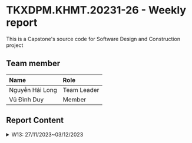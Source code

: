 # TKXDPM.KHMT.20231-26 - Weekly report

This is a Capstone's source code for Software Design and Construction project

## Team member

| Name            | Role        |
| :-------------- | :---------- |
| Nguyễn Hải Long | Team Leader |
| Vũ Đình Duy     | Member      |

## Report Content

<details>
  <summary>W13: 27/11/2023~03/12/2023 </summary>
<br>
<details>
<summary>Nguyễn Hải Long</summary>
<br>

- Assigned tasks:

  - Design AIMS database
  - Set up AIMS project
  - Build entity classes, set up connection so mysql, build repository classes for basic CRUD operations

- Implementation details:
  - Pull Request(s): [DB design](https://github.com/Long-Nguyen-1509/TKXDPM.KHMT.20231-26/pull/2). [AIMS project set up](https://github.com/Long-Nguyen-1509/TKXDPM.KHMT.20231-26/pull/1)
  - Specific implementation details:
    - Design ERD for AIMS, set up database on mysql, create schema
    - Set up AIMS project with maven, set up dependencies: Hibernate, javafx, mysql, junit, mockito, lombok
    - Define the project's base, write code for entity classes, set up mysql connection, write code for repository classes for basic CRUD

</details>
<br>
<details>
<summary>Vũ Đình Duy</summary>
<br>

- Assigned tasks:

  - Do group exercises week 13

- Implementation details:
  - Find coupling functions, pull Request(s): https://github.com/Long-Nguyen-1509/TKXDPM.KHMT.20231-26/tree/excersice13
</details>


